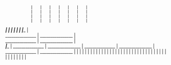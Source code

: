 
               |   |   |   |   |   |   |
               |   |   |   |   |   |   |
               |   |   |   |   |   |   |
               |   |   |   |   |   |   |
_______________|   |   |   |   |   |   |________________
                           |               
_______________            |            ________________
                           |               
_______________            |            ________________
                           |               
___________________________|____________________________
                           |
_______________            |            ________________
                           |
_______________            |            ________________
                           |
_______________            |            ________________
               |   |   |   |   |   |   |
               |   |   |   |   |   |   |
               |   |   |   |   |   |   |
               |   |   |   |   |   |   |
               |   |   |   |   |   |   |
               |   |   |   |   |   |   |
